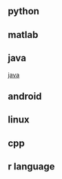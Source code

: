 ## python  

## matlab  

## java  
[java](./java.md)  

## android  

## linux  

## cpp  

## r language  
